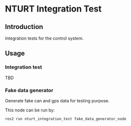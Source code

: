 # NTURT Integration Test

## Introduction

Integration tests for the control system.

## Usage

### Integration test

TBD

### Fake data generator

Generate fake can and gps data for testing purpose.

This node can be run by:

```shell=
ros2 run nturt_integration_test fake_data_generator_node
```
